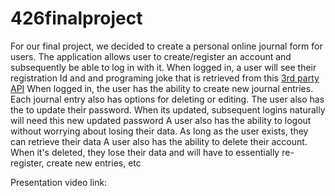 # 426finalproject

For our final project, we decided to create a personal online journal form for users. 
The application allows user to create/register an account and subsequently be able to log in with it. 
When logged in, a user will see their registration Id and and programing joke that is retrieved from this [3rd party API](https://sv443.net/jokeapi/v2/)
When logged in, the user has the ability to create new journal entries. Each journal entry also has options for deleting or editing.
The user also has the to update their password. When its updated, subsequent logins naturally will need this new updated password
A user also has the ability to logout without worrying about losing their data. As long as the user exists, they can retrieve their data
A user also has the ability to delete their account. When it's deleted, they lose their data and will have to essentially re-register, create new entries, etc

Presentation video link:


